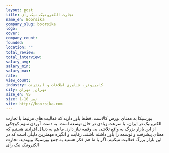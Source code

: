 ```yaml
---
layout: post
title: تجارت الکترونیک نیک رآی
name_en: Boorsika
company_slug: boorsika
logo: 
cover: 
company_count:
founded:
location: ""
total_review: 
total_interview: 
salary_avg: 
salary_min: 
salary_max: 
rate: 
view_count: 
industry: کامپیوتر، فناوری اطلاعات و اینترنت
city: تهران, تهران
size_en: VS
size: 1-10 نفر
site: http://boorsika.com
---
```


بورسیکا به معنای بورس کالاست. قطعا باور دارید که فعالیت های مرتبط با تجارت الکترونیک در ایران، با سرعت زیادی در حال توسعه است. به دست آوردن سهم کوچکی از این بازار بزرگ به واقع تلاشی بی وقفه نیاز دارد. ما هم به دنبال افرادی هستیم که معنای پیشرفت و توسعه را باور داشته باشند. رقابت و انگیزه مهمترین دلیلی است که در این بازار بزرگ فعالیت میکنیم. اگر با ما هم فکر هستید به جمع بورسیکا بپیوندید. تجارت الکترونیک نیک رآی
